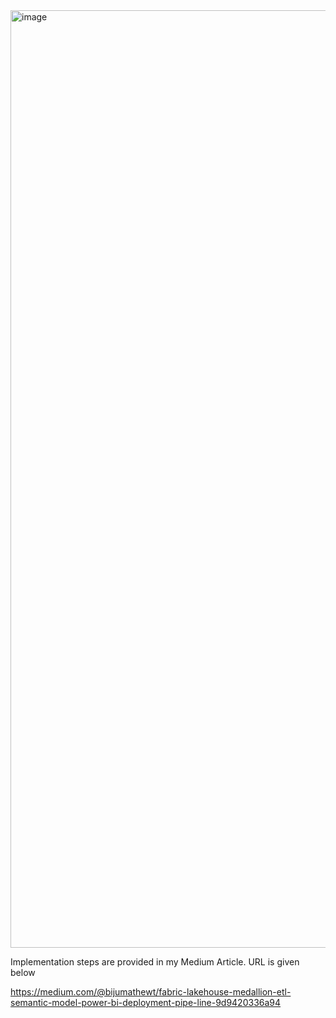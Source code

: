 <img width="1556" height="1500" alt="image" src="https://github.com/user-attachments/assets/fe767541-4069-44d7-b498-0f8417e352ba" />


Implementation steps are provided in my Medium Article. URL is given below  

https://medium.com/@bijumathewt/fabric-lakehouse-medallion-etl-semantic-model-power-bi-deployment-pipe-line-9d9420336a94
